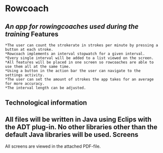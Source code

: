 Rowcoach
========
*An app for rowingcoaches used during the training*
Features
--------
	*The user can count the strokerate in strokes per minute by pressing a button at each stroke.
	*Rowcoach implements an interval stopwatch for a given interval.
	*Every single interval will be added to a list viewed on the screen.
	*All features will be placed in one screen so rowcoaches are able to use them all at the same time.
	*Using a button in the action bar the user can navigate to the settings activity.
	*The user can set the amount of strokes the app takes for an average for more accuracy. 
	*The interval length can be adjusted.
Technological information
-------------------------
All files will be written in Java using Eclips with the ADT plug-in. No other libraries other than the default Java libraries will be used. 
Screens
-------
All screens are viewed in the attached PDF-file.